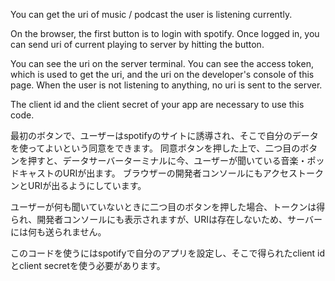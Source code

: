 You can get the uri of music / podcast the user is listening currently.

On the browser, the first button is to login with spotify.
Once logged in, you can send uri of current playing to server by hitting the button.

You can see the uri on the server terminal.
You can see the access token, which is used to get the uri, and the uri on the developer's console of this page.
When the user is not listening to anything, no uri is sent to the server.

The client id and the client secret of your app are necessary to use this code.

最初のボタンで、ユーザーはspotifyのサイトに誘導され、そこで自分のデータを使ってよいという同意をできます。
同意ボタンを押した上で、二つ目のボタンを押すと、データサーバーターミナルに今、ユーザーが聞いている音楽・ポッドキャストのURIが出ます。
ブラウザーの開発者コンソールにもアクセストークンとURIが出るようにしています。

ユーザーが何も聞いていないときに二つ目のボタンを押した場合、トークンは得られ、開発者コンソールにも表示されますが、URIは存在しないため、サーバーには何も送られません。

このコードを使うにはspotifyで自分のアプリを設定し、そこで得られたclient idとclient secretを使う必要があります。

